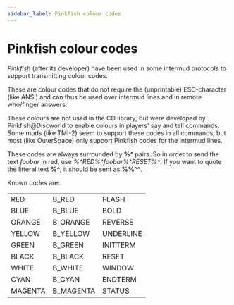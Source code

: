 ```yaml
---
sidebar_label: Pinkfish colour codes
---
```

# Pinkfish colour codes

*Pinkfish* (after its developer) have been used in some intermud protocols to support transmitting colour codes.

These are colour codes that do not require the (unprintable) ESC-character (like ANSI) and can thus be used over intermud lines and in remote who/finger answers.

These colours are not used in the CD library, but were developed by Pinkfish@Discworld to enable colours in players' say and tell commands. Some muds (like TMI-2) seem to support these codes in all commands, but most (like OuterSpace) only support Pinkfish codes for the intermud lines.

These codes are always surrounded by **%^** pairs. So in order to send the text *foobar* in red, use *%^RED%^foobar%^RESET%^*. If you want to quote the litteral text **%^**, it should be sent as **%%^^**.

Known codes are:

|         |           |           |
| ------- | --------- | --------- |
| RED     | B_RED     | FLASH     |
| BLUE    | B_BLUE    | BOLD      |
| ORANGE  | B_ORANGE  | REVERSE   |
| YELLOW  | B_YELLOW  | UNDERLINE |
| GREEN   | B_GREEN   | INITTERM  |
| BLACK   | B_BLACK   | RESET     |
| WHITE   | B_WHITE   | WINDOW    |
| CYAN    | B_CYAN    | ENDTERM   |
| MAGENTA | B_MAGENTA | STATUS    |

